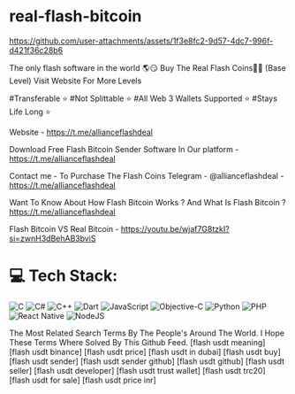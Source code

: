 # real-flash-bitcoin

https://github.com/user-attachments/assets/1f3e8fc2-9d57-4dc7-996f-d421f36c28b6


The only flash software in the world 🌎😏
Buy The Real Flash Coins💎🌉 (Base Level) Visit Website For More Levels

#Transferable ⭐️
#Not Splittable ⭐️ 
#All Web 3 Wallets Supported ⭐️ #Stays Life Long ⭐️

Website - https://t.me/allianceflashdeal

Download Free Flash Bitcoin Sender Software In Our platform - https://t.me/allianceflashdeal 


Contact me - To Purchase The Flash Coins Telegram - @allianceflashdeal - https://t.me/allianceflashdeal 

Want To Know About How Flash Bitcoin Works ? And What Is Flash Bitcoin ?
https://t.me/allianceflashdeal

Flash Bitcoin VS Real Bitcoin - https://youtu.be/wjaf7G8tzkI?si=zwnH3dBehAB3bviS

# 💻 Tech Stack:
![C](https://img.shields.io/badge/c-%2300599C.svg?style=for-the-badge&logo=c&logoColor=white) ![C#](https://img.shields.io/badge/c%23-%23239120.svg?style=for-the-badge&logo=csharp&logoColor=white) ![C++](https://img.shields.io/badge/c++-%2300599C.svg?style=for-the-badge&logo=c%2B%2B&logoColor=white) ![Dart](https://img.shields.io/badge/dart-%230175C2.svg?style=for-the-badge&logo=dart&logoColor=white) ![JavaScript](https://img.shields.io/badge/javascript-%23323330.svg?style=for-the-badge&logo=javascript&logoColor=%23F7DF1E) ![Objective-C](https://img.shields.io/badge/OBJECTIVE--C-%233A95E3.svg?style=for-the-badge&logo=apple&logoColor=white) ![Python](https://img.shields.io/badge/python-3670A0?style=for-the-badge&logo=python&logoColor=ffdd54) ![PHP](https://img.shields.io/badge/php-%23777BB4.svg?style=for-the-badge&logo=php&logoColor=white) ![React Native](https://img.shields.io/badge/react_native-%2320232a.svg?style=for-the-badge&logo=react&logoColor=%2361DAFB) ![NodeJS](https://img.shields.io/badge/node.js-6DA55F?style=for-the-badge&logo=node.js&logoColor=white)

The Most Related Search Terms By The People's Around The World. I Hope These Terms Where Solved By This Github Feed. [flash usdt meaning] [flash usdt binance] [flash usdt price] [flash usdt in dubai] [flash usdt buy] [flash usdt sender] [flash usdt sender github] [flash usdt github] [flash usdt seller] [flash usdt developer] [flash usdt trust wallet] [flash usdt trc20] [flash usdt for sale] [flash usdt price inr]
